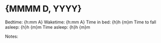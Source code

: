 # {MMMM D, YYYY}

Bedtime: {h:mm A}
Waketime: {h:mm A}
Time in bed: {h}h {m}m
Time to fall asleep: {h}h {m}m
Time asleep: {h}h {m}m

Notes:
